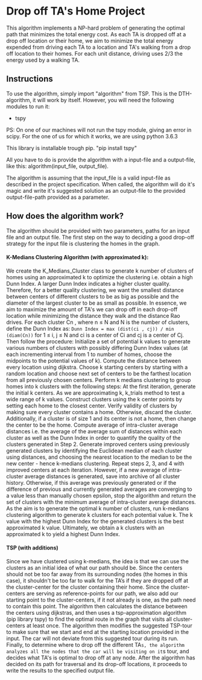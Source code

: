 # Drop off TA's Home Project
This algorithm implements a NP-hard problem of generating the optimal path that minimizes the total energy cost. As each TA is dropped off at a drop off location or their home, we aim to minimize the total energy expended from driving each TA to a location and TA's walking from a drop off location to their homes. For each unit distance, driving uses 2/3 the energy used by a walking TA.

## Instructions
To use the algorithm, simply import "algorithm" from TSP.
This is the DTH-algorithm, it will work by itself.
However, you will need the following modules to run it:
- tspy

PS: On one of our machines will not run the tspy module, giving an error in scipy.
For the one of us for which it works, we are using python 3.6.3

This library is installable trough pip.
"pip install tspy"

All you have to do is provide the algorithm with a input-file and a output-file,
like this: algorithm(input_file, output_file).

The algorithm is assuming that the input_file is a valid input-file as described in the project specification.
When called, the algorithm will do it's magic and write it's suggested solution as an output-file to the provided
output-file-path provided as a parameter.



## How does the algorithm work?
The algorithm should be provided with two parameters, paths for an input file and an output file. 
The first step on the way to deciding a good drop-off strategy for the input file is clustering the homes in the graph. 

#### K-Medians Clustering Algorithm (with approximated k):
We create the K_Medians_Cluster class to generate k number of clusters of homes using an approximated k to optimize the clustering i.e. obtain a high Dunn Index. 
A larger Dunn Index indicates a higher cluster quality. Therefore, for a better quality clustering, we want the smallest distance between centers of different clusters to be as big as possible
and the diameter of the largest cluster to be as small as possible. In essence, we aim to maximize the amount of TA's we can drop off in each drop-off location while minimizing the distance they walk and the distance Rao drives. 
For each cluster Cn , where n ≤ N and N is the number of clusters, define the Dunn Index as:
`Dunn Index = max (dist(ci , cj)) / min (diam(Cn))`
for 1 ≤ i, j ≤ N and ci is a center of Ci  and cj is a center of Cj. 
Then follow the procedure:
Initialize a set of potential k values to generate various numbers of clusters with possibly differing Dunn Index values (at each incrementing interval from 1 to number of homes, choose the midpoints to the potential values of k).
Compute the distance between every location using dijkstra.
Choose k starting centers by starting with a random location and choose next set of centers to be the farthest location from all previously chosen centers.
Perform k medians clustering to group homes into k clusters with the following steps:
At the first iteration, generate the initial k centers. As we are approximating k, k_trials method to test a wide range of k values.
Construct clusters using the k center points by setting each home to the closest center.
Verify  validity of clusters by making sure every cluster contains a home. Otherwise, discard the cluster. Additionally, if a cluster is of size 1 and its center is not a home, then change the center to be the home. 
Compute average of intra-cluster average distances i.e. the average of the average sum of distances within each cluster as well as the Dunn Index in order to quantify the quality of the clusters generated in Step 2.
Generate improved centers using previously generated clusters by identifying the Euclidean median of each cluster using distances, and choosing the nearest location to the median to be the new center - hence k-medians clustering.
Repeat steps 2, 3, and 4 with improved centers at each iteration.
However, if a new average of intra-cluster average distances is generated, save into archive of all cluster history. Otherwise, if this average was previously generated or if the difference of previous and currently generated averages are converging to a value less than manually chosen epsilon, stop the algorithm and return the set of clusters with the minimum average of intra-cluster average distances.
As the aim is to generate the optimal k number of clusters, run k-medians clustering algorithm to generate k clusters for each potential value k.
The k value with the highest Dunn Index for the generated clusters is the best approximated k value. Ultimately, we obtain a k clusters with an approximated k to yield a highest Dunn Index.

#### TSP (with additions)
Since we have clustered using k-medians, the idea is that we can use the clusters as an initial idea of what our path should be. Since the centers should not be too far away from its surrounding nodes (the homes in this case), it shouldn't be too far to walk for the TA’s if they are dropped off at the cluster-center for the cluster containing their home. 
Since the cluster-centers are serving as reference-points for our path, we also add our starting point to the cluster-centers, if it not already is one, as the path need to contain this point. The algorithm then calculates the distance between the centers using dijkstras, and then uses a tsp-approximation algorithm (pip library tspy) to find the optimal route in the graph that visits all cluster-centers at least once. The algorithm then modifies the suggested TSP-tour to make sure that we start and end at the starting location provided in the input. The car will not deviate from this suggested tour during its run. Finally, to determine where to drop off the different TA`s, the algorithm analyzes all the nodes that the car will be visiting on it`s tour, and decides what TA's is optimal to drop off at any node. After the algorithm has decided on its path for traversal and its drop-off locations, it proceeds to write the results to the specified output file. 


